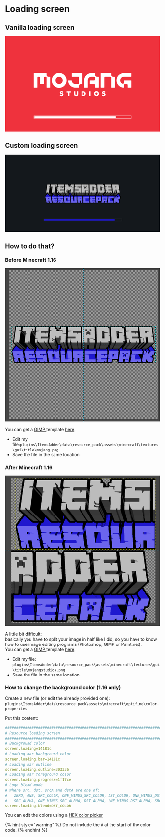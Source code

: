 # Loading screen

## Vanilla loading screen

![](../../../.gitbook/assets/immagine%20%2851%29.png)

## Custom loading screen

![](../../../.gitbook/assets/immagine%20%2848%29.png)

## How to do that?

### Before Minecraft 1.16

![](../../../.gitbook/assets/immagine%20%2847%29.png)

You can get a [GIMP ](https://www.gimp.org/downloads/)template [here](https://github.com/LoneDev6/SpigotUtilities/blob/master/ItemsAdder/various_files/mojang_template.xcf).

* Edit my file:`plugins\ItemsAdder\data\resource_pack\assets\minecraft\textures\gui\title\mojang.png`
* Save the file in the same location

### After Minecraft 1.16

![](../../../.gitbook/assets/immagine%20%2813%29.png)

A little bit difficult:   
basically you have to split your image in half like I did, so you have to know how to use image editing programs \(Photoshop, GIMP or Paint.net\).  
You can get a [GIMP ](https://www.gimp.org/downloads/)template [here](https://github.com/LoneDev6/SpigotUtilities/blob/master/ItemsAdder/various_files/mojangstudios_template.xcf).

* Edit my file: `plugins\ItemsAdder\data\resource_pack\assets\minecraft\textures\gui\title\mojangstudios.png`
* Save the file in the same location

### How to change the background color \(1.16 only\)

Create a new file \(or edit the already provided one\): `plugins\ItemsAdder\data\resource_pack\assets\minecraft\optifine\color.properties`

Put this content:

```yaml
###############################################################################
# Resource loading screen
###############################################################################
# Background color
screen.loading=14181c
# Loading bar background color
screen.loading.bar=14181c
# Loading bar outline
screen.loading.outline=303336
# Loading bar foreground color
screen.loading.progress=1f17ce
# Logo blend mode
# Where src, dst, srcA and dstA are one of: 
#   ZERO, ONE, SRC_COLOR, ONE_MINUS_SRC_COLOR, DST_COLOR, ONE_MINUS_DST_COLOR, 
#   SRC_ALPHA, ONE_MINUS_SRC_ALPHA, DST_ALPHA, ONE_MINUS_DST_ALPHA, SRC_ALPHA_SATURATE
screen.loading.blend=DST_COLOR
```

You can edit the colors using a [HEX color picker](https://www.w3schools.com/colors/colors_picker.asp)

{% hint style="warning" %}
Do not include the `#` at the start of the color code.
{% endhint %}





